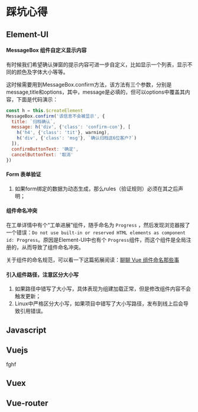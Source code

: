 # 踩坑心得



## Element-UI



#### MessageBox 组件自定义显示内容

有时候我们希望确认弹窗的提示内容可进一步自定义，比如显示一个列表，显示不同的颜色及字体大小等等。

这时候需要用到MessageBox.confirm方法，该方法有三个参数，分别是message,title和options，其中，message是必填的，但可以options中覆盖其内容，下面是代码演示：

```javascript
const h = this.$createElement
MessageBox.confirm('该信息不会被显示', {
  title: `归档确认`,
  message: h('div', {'class': 'confirm-con'}, [
    h('h4', {'class': 'tit'}, warning),
    h('div', {'class': 'msg'}, `确认归档这6位客户?`)
  ]),
  confirmButtonText: '确定',
  cancelButtonText: '取消'
})
```



#### Form 表单验证

1. 如果form绑定的数据为动态生成，那么rules（验证规则）必须在其之后声明；



#### 组件命名冲突

在工单详情中有个“工单进展”组件，随手命名为 `Progress` ，然后发现浏览器报了一个错误：`Do not use built-in or reserved HTML elements as component id: Progress`。原因是Element-UI中也有个 `Progress`组件，而这个组件是全局注册的，从而导致了组件命名冲突。

关于组件的命名规范，可以看一下这篇拓展阅读：[聊聊 Vue 组件命名那些事](http://cnodejs.org/topic/5816aabdcf18d0333412d323)



#### 引入组件路径，注意区分大小写

1. 如果路径中错写了大小写，具体表现为组建加载正常，但是修改组件内容不会触发更新；
2. Linux中严格区分大小写，如果项目中错写了大小写路径，发布到线上后会导致引用错误。



## Javascript





## Vuejs

fghf



## Vuex





## Vue-router





